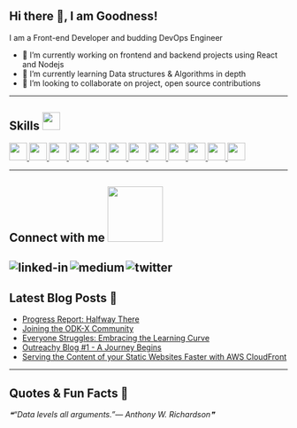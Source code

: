 ## Hi there 👋, I am Goodness!

I am a Front-end Developer and budding DevOps Engineer
- 🔭 I’m currently working on frontend and backend projects using React and Nodejs
- 🌱 I’m currently learning Data structures & Algorithms in depth
- 👯 I’m looking to collaborate on project, open source contributions
---

<h2> Skills <img src = "https://media2.giphy.com/media/QssGEmpkyEOhBCb7e1/giphy.gif?cid=ecf05e47a0n3gi1bfqntqmob8g9aid1oyj2wr3ds3mg700bl&rid=giphy.gif" width = 32px> </h2>
<a href= https://github.com/rahulbanerjee26?tab=repositories&q=&type=&language=javascript&sort= > <img width ='32px' src ='https://raw.githubusercontent.com/rahulbanerjee26/githubAboutMeGenerator/main/icons/javascript.svg'> </a>
<a href= https://github.com/rahulbanerjee26?tab=repositories&q=&type=&language=css&sort= > <img width ='32px' src ='https://raw.githubusercontent.com/rahulbanerjee26/githubAboutMeGenerator/main/icons/css.svg'> </a>
<a href= https://github.com/rahulbanerjee26?tab=repositories&q=&type=&language=html&sort= > <img width ='32px' src ='https://raw.githubusercontent.com/rahulbanerjee26/githubAboutMeGenerator/main/icons/html.svg'> </a>
<a href= https://github.com/rahulbanerjee26?tab=repositories&q=&type=&language=bootstrap&sort= > <img width ='32px' src ='https://raw.githubusercontent.com/rahulbanerjee26/githubAboutMeGenerator/main/icons/bootstrap.svg'> </a>
<a href= https://github.com/rahulbanerjee26?tab=repositories&q=&type=&language=sass&sort= > <img width ='32px' src ='https://raw.githubusercontent.com/rahulbanerjee26/githubAboutMeGenerator/main/icons/sass.svg'> </a>
<a href= https://github.com/rahulbanerjee26?tab=repositories&q=&type=&language=reactjs&sort= > <img width ='32px' src ='https://raw.githubusercontent.com/rahulbanerjee26/githubAboutMeGenerator/main/icons/reactjs.svg'> </a>
<a href= https://github.com/rahulbanerjee26?tab=repositories&q=&type=&language=git&sort= > <img width ='32px' src ='https://raw.githubusercontent.com/rahulbanerjee26/githubAboutMeGenerator/main/icons/git.svg'> </a>
<a href= https://github.com/rahulbanerjee26?tab=repositories&q=&type=&language=docker&sort= > <img width ='32px' src ='https://raw.githubusercontent.com/rahulbanerjee26/githubAboutMeGenerator/main/icons/docker.svg'> </a>
<a href= https://github.com/rahulbanerjee26?tab=repositories&q=&type=&language=linux&sort= > <img width ='32px' src ='https://raw.githubusercontent.com/rahulbanerjee26/githubAboutMeGenerator/main/icons/linux.svg'> </a>
<a href= https://github.com/rahulbanerjee26?tab=repositories&q=&type=&language=aws&sort= > <img width ='32px' src ='https://raw.githubusercontent.com/rahulbanerjee26/githubAboutMeGenerator/main/icons/aws.svg'> </a>
<a href= https://github.com/rahulbanerjee26?tab=repositories&q=&type=&language=gcp&sort= > <img width ='32px' src ='https://raw.githubusercontent.com/rahulbanerjee26/githubAboutMeGenerator/main/icons/gcp.svg'> </a>
<a href= https://github.com/rahulbanerjee26?tab=repositories&q=&type=&language=kubernetes&sort= > <img width ='32px' src ='https://raw.githubusercontent.com/rahulbanerjee26/githubAboutMeGenerator/main/icons/kubernetes.svg'> </a>

---

<h2> Connect with me <img src='https://raw.githubusercontent.com/ShahriarShafin/ShahriarShafin/main/Assets/handshake.gif' width="100px"> </h2>

[<img align="left" alt="linked-in" src="https://img.shields.io/badge/linkedin-%230077B5.svg?&style=for-the-badge&logo=linkedin&logoColor=white" />](https://www.linkedin.com/in/goodness-chris-ugari)
[<img align="left" alt="medium" src="https://img.shields.io/badge/medium-%2312100E.svg?&style=for-the-badge&logo=medium&logoColor=white" />](https://medium.com/@goodnesschrisugari)
[<img align="left" alt="twitter" src="https://img.shields.io/badge/twitter-%231DA1F2.svg?&style=for-the-badge&logo=twitter&logoColor=white" />](https://twitter.com/GoodnessChris)
<br/>
---

## Latest Blog Posts 📝
<!-- BLOG-POST-LIST:START -->
- [Progress Report: Halfway There](https://goodiec.hashnode.dev/progress-report-halfway-there)
- [Joining the ODK-X Community](https://goodiec.hashnode.dev/joining-the-odk-x-community)
- [Everyone Struggles: Embracing the Learning Curve](https://goodiec.hashnode.dev/everyone-struggles-embracing-the-learning-curve)
- [Outreachy Blog #1 - A Journey Begins](https://goodiec.hashnode.dev/outreachy-blog-1-a-journey-begins)
- [Serving the Content of your Static Websites Faster with AWS CloudFront](https://goodiec.hashnode.dev/serving-the-content-of-your-static-websites-faster-with-aws-cloudfront)
<!-- BLOG-POST-LIST:END -->

--- 

<!--[![GitHub stats](https://github-readme-stats.vercel.app/api?username=goodiec&show_icons=true&theme=dracula)](https://github.com/goodiec/github-readme-stats)
[![Top Langs](https://github-readme-stats.vercel.app/api/top-langs/?username=goodiec&langs_count=10&layout=compact&theme=dracula)](https://github.com/goodiec/github-readme-stats)-->


## Quotes & Fun Facts 💬
<!--STARTS_HERE_QUOTE_README-->
<i>❝“Data levels all arguments.”— Anthony W. Richardson❞</i>
<!--ENDS_HERE_QUOTE_README-->

<!--
**Goodiec/Goodiec** is a ✨ _special_ ✨ repository because its `README.md` (this file) appears on your GitHub profile.

Here are some ideas to get you started:

- 🔭 I’m currently working on ...
- 🌱 I’m currently learning ...
- 👯 I’m looking to collaborate on ...
- 🤔 I’m looking for help with ...
- 💬 Ask me about ...
- 📫 How to reach me: ...
- 😄 Pronouns: ...
- ⚡ Fun fact: ...
-->
